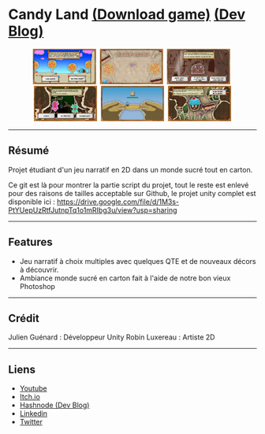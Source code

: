 # Candy Land <a href="https://archer01.itch.io/candy-land">(Download game)</a>&nbsp;<a href="https://archer01-jeu-narratif-2d.hashnode.dev/">(Dev Blog)</a>

<div align="center"> 
  <img src="Github-Screenshots/screenshot1.png" alt="screenshot" width="128" />&nbsp
  <img src="Github-Screenshots/screenshot2.png" alt="screenshot" width="128" />&nbsp
  <img src="Github-Screenshots/screenshot3.png" alt="screenshot" width="128" />&nbsp
  <img src="Github-Screenshots/screenshot4.png" alt="screenshot" width="128" />&nbsp
  <img src="Github-Screenshots/screenshot5.png" alt="screenshot" width="128" />&nbsp
  <img src="Github-Screenshots/screenshot6.png" alt="screenshot" width="128" />
</div>

---

## Résumé
Projet étudiant d'un jeu narratif en 2D dans un monde sucré tout en carton.

Ce git est là pour montrer la partie script du projet, tout le reste est enlevé pour des raisons de tailles acceptable sur Github, le projet unity complet est disponible ici : 
https://drive.google.com/file/d/1M3s-PtYUepUzRtfJutnpTq1o1mRIbg3u/view?usp=sharing

---

## Features
  * Jeu narratif à choix multiples avec quelques QTE et de nouveaux décors à découvrir.
  * Ambiance monde sucré en carton fait à l'aide de notre bon vieux Photoshop

---

## Crédit
Julien Guénard : Développeur Unity
Robin Luxereau : Artiste 2D

---

## Liens
  * <a href="https://www.youtube.com/channel/UCwxuydeEi6WyM-X6nsPs-8A">Youtube</a>
  * <a href="https://archer01.itch.io/">Itch.io</a>
  * <a href="https://hashnode.com/@Archer01">Hashnode (Dev Blog)</a>
  * <a href="https://www.linkedin.com/in/julienguenard/">Linkedin</a>
  * <a href="https://twitter.com/julien_guenard">Twitter</a>

